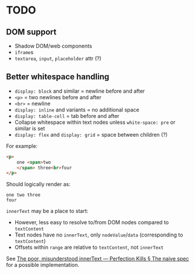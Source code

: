# TODO

## DOM support

- Shadow DOM/web components
- `iframe`s
- `textarea`, `input`, `placeholder` attr (?)

## Better whitespace handling

- `display: block` and similar = newline before and after
- `<p>` = two newlines before and after
- `<br>` = newline
- `display: inline` and variants = no additional space
- `display: table-cell` = tab before and after
- Collapse whitespace within text nodes unless `white-space: pre` or similar is set
- `display: flex` and `display: grid` = space between children (?)

For example:

```html
<p>
	one <span>two
	</span> three<br>four
</p>
```

Should logically render as:

```
one two three
four
```

`innerText` may be a place to start:

- However, less easy to resolve to/from DOM nodes compared to `textContent`
- Text nodes have no `innerText`, only `nodeValue`/`data` (corresponding to `textContent`)
- Offsets within `range` are relative to `textContent`, not `innerText`

See [The poor, misunderstood innerText — Perfection Kills § The naive spec](http://perfectionkills.com/the-poor-misunderstood-innerText/#naive-spec) for a possible implementation.
